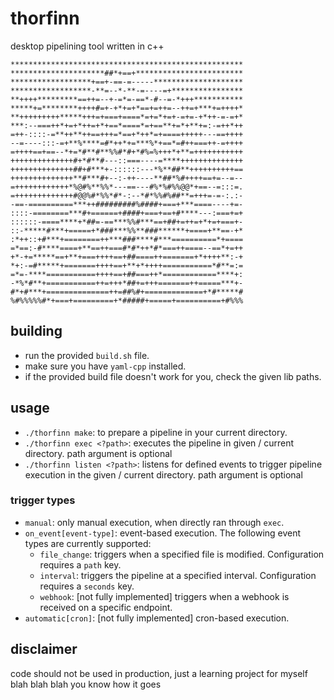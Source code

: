 # thorfinn
desktop pipelining tool written in c++

```
****************************************************
*********************##*+==+************************
******************+==+-==-=-----********************
******************-**=--*-**-=----=+****************
**++++*********==++=--+-=*=-==*-#--=-*+++***********
*****+=********++++#=+-+*+=+*==+=++=--++=+***+=++++*
**+++++++++*****+++=+===+====*=+=*+=+-=+=-+*++-=-=+*
***:--===++*+=+*++=+*+==*====*=+==**+=*+**+=:-=++*++
=++-::::-=**++**++==+++=*==+*++*=+====+++++---==++++
--=----:::-=+**%****=#*++*+=***%*+==*=#++===++-=++++
=++++==+==--*+=*#**#**%%#*#+*#%=%+++*+**=+++++++++++
++++++++++++++#+*#**#---::===----=****++++++++++++++
++++++++++++++##+#***+-::::::---*%**##**++++++++++==
++++++++++++++**#***#+--:-++----**##*%#++++==+=--=--
=++++++++++++*%@#%**%%*---==---#%*%#%%@@*+==--=:::=.
=+++++++++++++#@@%#*%%*#*-:--*#*%%#%##**=+++=-=-:.:-
-==-==========***++#########%####+===+***====----+=-
::::-========***#+======+####+===+==+#****---:===+=+
::::::-====****+*##=-==***%%#***==+##+=++=+*+=+===+-
::-*****#***+=====+*###***%%**###******+====+**==-+*
:*++::+#***+========++***###****#***==========*+====
=*==:-#****====+**==++===#*#*++*#*===++====--==*+=++
+*-+=*****==+**+===++++==+##====++=======+*++++**:-+
*+:-=#*****+=======++++==+**+*++++===========*#**=:=
=*=-****===========++++==+##===++*============****+:
-*%*#**+===========++=+++*##+=+++=======++=====***+-
#*+#***+==============++=##%#+=============+*#*****#
%#%%%%%#*+===+=========+*#####+=====+==========+#%%%

```

## building
- run the provided `build.sh` file. 
- make sure you have `yaml-cpp` installed.
- if the provided build file doesn't work for you, check the given lib paths.

## usage
- `./thorfinn make`: to prepare a pipeline in your current directory.
- `./thorfinn exec <?path>`: executes the pipeline in given / current directory. path argument is optional
- `./thorfinn listen <?path>`: listens for defined events to trigger pipeline execution in the given / current directory. path argument is optional

### trigger types
- `manual`: only manual execution, when directly ran through `exec`.
- `on_event[event-type]`: event-based execution. The following event types are currently supported:
    - `file_change`: triggers when a specified file is modified. Configuration requires a `path` key.
    - `interval`: triggers the pipeline at a specified interval. Configuration requires a `seconds` key.
    - `webhook`: [not fully implemented] triggers when a webhook is received on a specific endpoint.
- `automatic[cron]`: [not fully implemented] cron-based execution.

## disclaimer
code should not be used in production, just a learning project for myself blah blah blah you know how it goes
